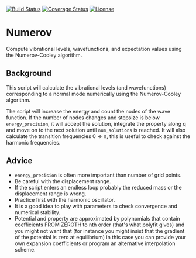 [![Build Status](https://travis-ci.org/bast/numerov.svg?branch=master)](https://travis-ci.org/bast/numerov/builds)
[![Coverage Status](https://coveralls.io/repos/github/bast/numerov/badge.svg?branch=master)](https://coveralls.io/github/bast/numerov?branch=master)
[![License](https://img.shields.io/badge/license-%20MPL--v2.0-blue.svg)](../master/LICENSE)


# Numerov

Compute vibrational levels, wavefunctions, and expectation values using the Numerov-Cooley algorithm.


## Background

This script will calculate the vibrational levels (and wavefunctions)
corresponding to a normal mode numerically using the Numerov-Cooley algorithm.

The script will increase the energy and count the nodes of the wave function.
If the number of nodes changes and stepsize is below `energy_precision`, it will
accept the solution, integrate the property along q and move on to the next
solution until `num_solutions` is reached. It will also calculate the transition
frequencies 0 -> n, this is useful to check against the harmonic frequencies.


## Advice

- `energy_precision` is often more important than number of grid points.
- Be careful with the displacement range.
- If the script enters an endless loop probably the reduced mass or the displacement range is wrong.
- Practice first with the harmonic oscillator.
- It is a good idea to play with parameters to check convergence and numerical
  stability.
- Potential and property are approximated by polynomials that contain
  coefficients FROM ZEROTH to nth order (that's what polyfit gives) and you
  might not want that (for instance you might insist that the gradient of the
  potential is zero at equilibrium) in this case you can provide your own
  expansion coefficients or program an alternative interpolation scheme.
